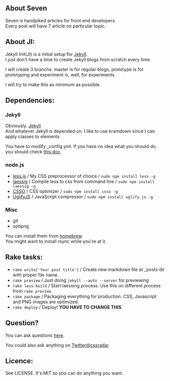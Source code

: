 ## About Seven

Seven is handpiked articles for front end developers.  
Every post will have 7 article on particular topic.

## About JI:

Jekyll Init(JI) is a initial setup for [Jekyll](https://github.com/mojombo/jekyll).  
I just don't have a time to create Jekyll blogs from scratch every time.

I will create 3 branchs: master is for regular blogs, prototype is for prototyping and experiment is, well, for experiments.

I will try to make this as minimum as possible.

## Dependencies:

### Jekyll

Obviously. [Jekyll](https://github.com/mojombo/jekyll)  
And whatever Jekyll is depended on.
I like to use kramdown since I can apply classes to elements

You have to modify \_config.yml. If you have no idea what you should do, you should check [this doc](https://github.com/mojombo/jekyll/wiki/Configuration).

### node.js

- [less.js](http://lesscss.org/) / My CSS preprocessor of choice / `sudo npm install less -g`
- [laessig](https://github.com/akoenig/laessig) / Compile less to css from command line / `sudo npm install laessig -g`
- [CSSO](https://github.com/css/csso) / CSS optimizer / `sudo npm install csso -g`
- [UglifyJS](https://github.com/mishoo/UglifyJS) / JavaScript compressor / `sudo npm install uglify-js -g`

### Misc

- git
- optipng

You can install them from [homebrew](http://mxcl.github.com/homebrew/).  
You might want to install rsync while you're at it.

## Rake tasks:

- `rake write['Your post title']` / Create new markdown file at \_posts dir with proper file name.
- `rake preview` / Just doing `jekyll --auto --server` for previewing
- `rake less-build` / Start laessing process. Use this on different process from `rake preview`
- `rake package` / Packaging everything for production. CSS, Javascript and PNG images are optimized.
- `rake deploy` / Deploy! **YOU HAVE TO CHANGE THIS**

## Question?

You can ask questions [here](https://github.com/studiomohawk/ji/issues/new).

You could also ask anything on [Twitter@cssradar](http://twitter.com/#!/cssradar)

## Licence:

See LICENSE. It's MIT so you can do anything you want.